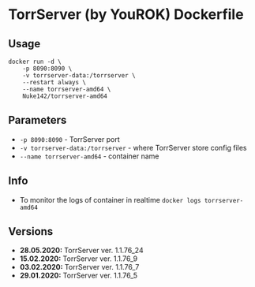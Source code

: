 # TorrServer (by YouROK) Dockerfile

## Usage

```
docker run -d \
	-p 8090:8090 \
	-v torrserver-data:/torrserver \
	--restart always \
	--name torrserver-amd64 \
	Nuke142/torrserver-amd64
```

## Parameters

* `-p 8090:8090` - TorrServer port
* `-v torrserver-data:/torrserver` - where TorrServer store config files
* `--name torrserver-amd64` - container name

## Info

* To monitor the logs of container in realtime `docker logs torrserver-amd64`

## Versions
+ **28.05.2020:** TorrServer ver. 1.1.76_24
+ **15.02.2020:** TorrServer ver. 1.1.76_9
+ **03.02.2020:** TorrServer ver. 1.1.76_7
+ **29.01.2020:** TorrServer ver. 1.1.76_5
